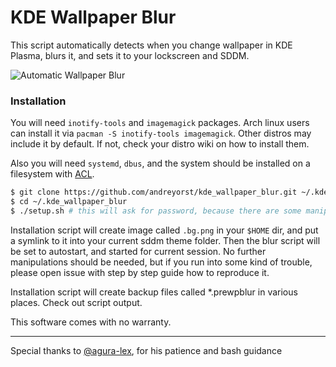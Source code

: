 # KDE Wallpaper Blur

This script automatically detects when you change wallpaper in KDE Plasma, blurs it, and sets it to your lockscreen and SDDM.

![Automatic Wallpaper Blur](demonstration.gif)

### Installation

You will need `inotify-tools` and `imagemagick` packages. Arch linux users can install it via `pacman -S inotify-tools imagemagick`. Other distros may include it by default. If not, check your distro wiki on how to install them.

Also you will need `systemd`, `dbus`, and the system should be installed on a filesystem with [ACL](https://wiki.archlinux.org/index.php/Access_Control_Lists).

```bash
$ git clone https://github.com/andreyorst/kde_wallpaper_blur.git ~/.kde_wallpaper_blur
$ cd ~/.kde_wallpaper_blur
$ ./setup.sh # this will ask for password, because there are some manipulations with SDDM files, wich requires root access
```

Installation script will create image called `.bg.png` in your `$HOME` dir, and put a symlink to it into your current sddm theme folder. Then the blur script will be set to autostart, and started for current session.
No further manipulations should be needed, but if you run into some kind of trouble, please open issue with step by step guide how to reproduce it.

Installation script will create backup files called \*.prewpblur in various places. Check out script output.

This software comes with no warranty.

---

Special thanks to [@agura-lex](https://github.com/agura-lex), for his patience and bash guidance
